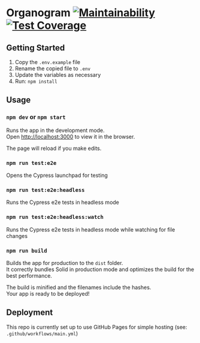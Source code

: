 # Organogram [![Maintainability](https://api.codeclimate.com/v1/badges/4398476b7ff6d9935dc3/maintainability)](https://codeclimate.com/github/barryels/organogram/maintainability) [![Test Coverage](https://api.codeclimate.com/v1/badges/4398476b7ff6d9935dc3/test_coverage)](https://codeclimate.com/github/barryels/organogram/test_coverage)

## Getting Started

1. Copy the `.env.example` file
2. Rename the copied file to `.env`
3. Update the variables as necessary
4. Run: `npm install`


## Usage

### `npm dev` or `npm start`

Runs the app in the development mode.<br>
Open [http://localhost:3000](http://localhost:3000) to view it in the browser.

The page will reload if you make edits.

### `npm run test:e2e`

Opens the Cypress launchpad for testing

### `npm run test:e2e:headless`

Runs the Cypress e2e tests in headless mode

### `npm run test:e2e:headless:watch`

Runs the Cypress e2e tests in headless mode while watching for file changes

### `npm run build`

Builds the app for production to the `dist` folder.<br>
It correctly bundles Solid in production mode and optimizes the build for the best performance.

The build is minified and the filenames include the hashes.<br>
Your app is ready to be deployed!

## Deployment

This repo is currently set up to use GitHub Pages for simple hosting (see: `.github/workflows/main.yml`)
